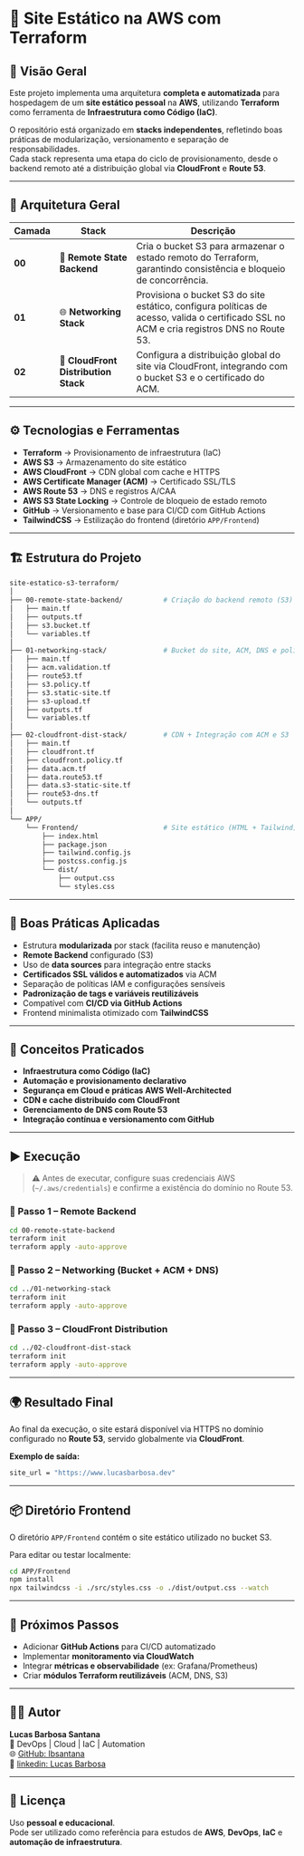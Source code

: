 # 📘 Site Estático na AWS com Terraform

## 🚀 Visão Geral
Este projeto implementa uma arquitetura **completa e automatizada** para hospedagem de um **site estático pessoal** na **AWS**, utilizando **Terraform** como ferramenta de **Infraestrutura como Código (IaC)**.

O repositório está organizado em **stacks independentes**, refletindo boas práticas de modularização, versionamento e separação de responsabilidades.  
Cada stack representa uma etapa do ciclo de provisionamento, desde o backend remoto até a distribuição global via **CloudFront** e **Route 53**.

---

## 🧩 Arquitetura Geral

| Camada | Stack | Descrição |
|--------|--------|-----------|
| **00** | 🧱 **Remote State Backend** | Cria o bucket S3 para armazenar o estado remoto do Terraform, garantindo consistência e bloqueio de concorrência. |
| **01** | 🌐 **Networking Stack** | Provisiona o bucket S3 do site estático, configura políticas de acesso, valida o certificado SSL no ACM e cria registros DNS no Route 53. |
| **02** | 🚀 **CloudFront Distribution Stack** | Configura a distribuição global do site via CloudFront, integrando com o bucket S3 e o certificado do ACM. |

---

## ⚙️ Tecnologias e Ferramentas

- **Terraform** → Provisionamento de infraestrutura (IaC)  
- **AWS S3** → Armazenamento do site estático  
- **AWS CloudFront** → CDN global com cache e HTTPS  
- **AWS Certificate Manager (ACM)** → Certificado SSL/TLS  
- **AWS Route 53** → DNS e registros A/CAA  
- **AWS S3 State Locking** → Controle de bloqueio de estado remoto  
- **GitHub** → Versionamento e base para CI/CD com GitHub Actions  
- **TailwindCSS** → Estilização do frontend (diretório `APP/Frontend`)  

---

## 🏗️ Estrutura do Projeto

```bash
site-estatico-s3-terraform/
│
├── 00-remote-state-backend/          # Criação do backend remoto (S3)
│   ├── main.tf
│   ├── outputs.tf
│   ├── s3.bucket.tf
│   └── variables.tf
│
├── 01-networking-stack/              # Bucket do site, ACM, DNS e políticas
│   ├── main.tf
│   ├── acm.validation.tf
│   ├── route53.tf
│   ├── s3.policy.tf
│   ├── s3.static-site.tf
│   ├── s3-upload.tf
│   ├── outputs.tf
│   └── variables.tf
│
├── 02-cloudfront-dist-stack/         # CDN + Integração com ACM e S3
│   ├── main.tf
│   ├── cloudfront.tf
│   ├── cloudfront.policy.tf
│   ├── data.acm.tf
│   ├── data.route53.tf
│   ├── data.s3-static-site.tf
│   ├── route53-dns.tf
│   └── outputs.tf
│
└── APP/
    └── Frontend/                     # Site estático (HTML + Tailwind)
        ├── index.html
        ├── package.json
        ├── tailwind.config.js
        ├── postcss.config.js
        └── dist/
            ├── output.css
            └── styles.css
```

---

## 🔐 Boas Práticas Aplicadas

- Estrutura **modularizada** por stack (facilita reuso e manutenção)  
- **Remote Backend** configurado (S3)  
- Uso de **data sources** para integração entre stacks  
- **Certificados SSL válidos e automatizados** via ACM  
- Separação de políticas IAM e configurações sensíveis  
- **Padronização de tags e variáveis reutilizáveis**  
- Compatível com **CI/CD via GitHub Actions**  
- Frontend minimalista otimizado com **TailwindCSS**  

---

## 🧠 Conceitos Praticados

- **Infraestrutura como Código (IaC)**  
- **Automação e provisionamento declarativo**  
- **Segurança em Cloud e práticas AWS Well-Architected**  
- **CDN e cache distribuído com CloudFront**  
- **Gerenciamento de DNS com Route 53**  
- **Integração contínua e versionamento com GitHub**  

---

## ▶️ Execução

> ⚠️ Antes de executar, configure suas credenciais AWS (`~/.aws/credentials`) e confirme a existência do domínio no Route 53.

### 🔹 Passo 1 – Remote Backend
```bash
cd 00-remote-state-backend
terraform init
terraform apply -auto-approve
```

### 🔹 Passo 2 – Networking (Bucket + ACM + DNS)
```bash
cd ../01-networking-stack
terraform init
terraform apply -auto-approve
```

### 🔹 Passo 3 – CloudFront Distribution
```bash
cd ../02-cloudfront-dist-stack
terraform init
terraform apply -auto-approve
```

---

## 🌍 Resultado Final

Ao final da execução, o site estará disponível via HTTPS no domínio configurado no **Route 53**, servido globalmente via **CloudFront**.

**Exemplo de saída:**
```bash
site_url = "https://www.lucasbarbosa.dev"
```

---

## 📦 Diretório Frontend

O diretório `APP/Frontend` contém o site estático utilizado no bucket S3.

Para editar ou testar localmente:
```bash
cd APP/Frontend
npm install
npx tailwindcss -i ./src/styles.css -o ./dist/output.css --watch
```

---

## 🧾 Próximos Passos

- Adicionar **GitHub Actions** para CI/CD automatizado  
- Implementar **monitoramento via CloudWatch**  
- Integrar **métricas e observabilidade** (ex: Grafana/Prometheus)  
- Criar **módulos Terraform reutilizáveis** (ACM, DNS, S3)  

---

## 👨‍💻 Autor

**Lucas Barbosa Santana**  
💼 DevOps | Cloud | IaC | Automation  
🌐 [GitHub: lbsantana](https://github.com/lbsantana)  
📧 [linkedin: Lucas Barbosa](https://www.linkedin.com/in/lucas-barbosa-41381b236/)

---

## 📄 Licença

Uso **pessoal e educacional**.  
Pode ser utilizado como referência para estudos de **AWS**, **DevOps**, **IaC** e **automação de infraestrutura**.
